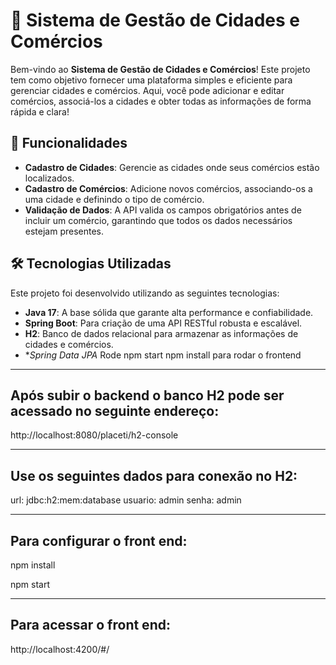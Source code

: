 # 🌆 Sistema de Gestão de Cidades e Comércios

Bem-vindo ao **Sistema de Gestão de Cidades e Comércios**! Este projeto tem como objetivo fornecer uma plataforma simples e eficiente para gerenciar cidades e comércios. Aqui, você pode adicionar e editar comércios, associá-los a cidades e obter todas as informações de forma rápida e clara!

## 🚀 Funcionalidades

- **Cadastro de Cidades**: Gerencie as cidades onde seus comércios estão localizados.
- **Cadastro de Comércios**: Adicione novos comércios, associando-os a uma cidade e definindo o tipo de comércio.
- **Validação de Dados**: A API valida os campos obrigatórios antes de incluir um comércio, garantindo que todos os dados necessários estejam presentes.

## 🛠 Tecnologias Utilizadas

Este projeto foi desenvolvido utilizando as seguintes tecnologias:

- **Java 17**: A base sólida que garante alta performance e confiabilidade.
- **Spring Boot**: Para criação de uma API RESTful robusta e escalável.
- **H2**: Banco de dados relacional para armazenar as informações de cidades e comércios.
- **Spring Data JPA*
Rode npm start npm install para rodar o frontend
-------------------------------------------------------------------------------
Após subir o backend o banco H2 pode ser acessado no seguinte endereço:
-------------------------------------------------------------------------------

http://localhost:8080/placeti/h2-console

-------------------------------------------------------------------------------
Use os seguintes dados para conexão no H2:
-------------------------------------------------------------------------------

url: jdbc:h2:mem:database
usuario: admin
senha: admin

-------------------------------------------------------------------------------
Para configurar o front end:
-------------------------------------------------------------------------------

npm install

npm start

-------------------------------------------------------------------------------
Para acessar o front end:
-------------------------------------------------------------------------------

http://localhost:4200/#/
